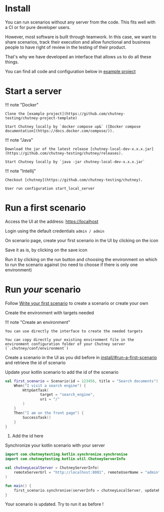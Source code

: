 # Install

You can run scenarios without any server from the code. This fits well with a CI or for pure developer users.

However, most software is built through teamwork.
In this case, we want to share scenarios, track their execution and allow functional and business people to have right of review in the testing of their product.

That's why we have developed an interface that allows us to do all these things.

You can find all code and configuration below in [example project](https://github.com/chutney-testing/chutney-project-template)

# Start a server

!!! note "Docker" 

    Clone the [example project](https://github.com/chutney-testing/chutney-project-template)
    
    Start Chutney locally by `docker compose up&` ([Docker compose documentation](https://docs.docker.com/compose/)).

!!! note "Java"

    Download the jar of the latest release [chutney-local-dev-x.x.x.jar](https://github.com/chutney-testing/chutney/releases).
    
    Start Chutney locally by `java -jar chutney-local-dev-x.x.x.jar`

!!! note "Intellij"

    Checkout [chutney](https://github.com/chutney-testing/chutney).
    
    User run configuration start_local_server

# Run a first scenario

Access the UI at the address: [https://localhost]()

Login using the default credentials `admin / admin`

On scenario page, create your first scenario in the UI by clicking on the icon

Save it as is, by clicking on the save icon

Run it by clicking on the run button and choosing the environment on which to run the scenario against (no need to choose if there is only one environment)

# Run *your* scenario

Follow [Write your first scenario](/getting_started/write/) to create a scenario or create your own

Create the environment with targets needed

!!! note "Create an environment" 
    
    You can use directly the interface to create the needed targets

    You can copy directly your existing environment file in the environment configuration folder of your Chutney server (`.chutney/conf/environment`)

Create a scenario in the UI as you did before in [install/#run-a-first-scenario]() and retrieve the id of scenario

Update your kotlin scenario to add the id of the scenario

``` kotlin 
val first_scenario = Scenario(id = 123456, title = "Search documents") { // (1)
    When("I visit a search engine") {
        HttpGetTask(
                target = "search_engine",
                uri = "/"
        )
    }
    Then("I am on the front page") {
        SuccessTask()
    }
}
```

1. Add the id here

Synchronize your kotlin scenario with your server

``` kotlin 
import com.chutneytesting.kotlin.synchronize.synchronise
import com.chutneytesting.kotlin.util.ChutneyServerInfo

val chutneyLocalServer = ChutneyServerInfo(
    remoteServerUrl = "http://localhost:8081", remoteUserName = "admin", remoteUserPassword = "admin"
)

fun main() {
    first_scenario.synchronise(serverInfo = chutneyLocalServer, updateRemote = true)
}
```

Your scenario is updated. Try to run it as before !



